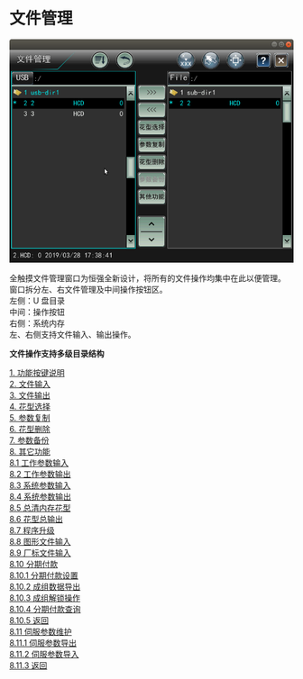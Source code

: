 # 文件管理

![](../.gitbook/assets/wen-jian-guan-li-zhu-jie-mian.png)

全触摸文件管理窗口为恒强全新设计，将所有的文件操作均集中在此以便管理。   
窗口拆分左、右文件管理及中间操作按钮区。  
左侧：U 盘目录   
中间：操作按钮   
右侧：系统内存   
左、右侧支持文件输入、输出操作。

**文件操作支持多级目录结构** 

[1. 功能按键说明](an-niu-shuo-ming.md)  
[2. 文件输入](wen-jian-shu-ru.md)  
[3. 文件输出](wen-jian-shu-chu.md)   
[4. 花型选择 ](hua-xing-xuan-ze.md)  
[5. 参数复制](can-shu-fu-zhi.md)  
[6. 花型删除 ](hua-xing-shan-chu.md)  
[7. 参数备份 ](can-shu-bei-fen.md)  
[8. 其它功能 ](qi-ta-gong-neng/)  
    [8.1 工作参数输入](qi-ta-gong-neng/gong-zuo-can-shu-shu-ru.md)   
    [8.2 工作参数输出 ](qi-ta-gong-neng/gong-zuo-can-shu-shu-chu.md)  
    [8.3 系统参数输入 ](qi-ta-gong-neng/xi-tong-can-shu-shu-ru.md)  
    [8.4 系统参数输出 ](qi-ta-gong-neng/xi-tong-can-shu-shu-chu.md)  
    [8.5 总清内存花型](qi-ta-gong-neng/zong-qing-nei-cun-hua-xing.md)   
    [8.6 花型总输出](qi-ta-gong-neng/hua-xing-zong-shu-chu.md)   
    [8.7 程序升级](qi-ta-gong-neng/cheng-xu-sheng-ji.md)   
    [8.8 图形文件输入](qi-ta-gong-neng/tu-xing-wen-jian-shu-ru.md)  
    [8.9 厂标文件输入](qi-ta-gong-neng/chang-biao-wen-jian-shu-ru.md)   
    [8.10 分期付款 ](qi-ta-gong-neng/fen-qi-fu-kuan/)  
        [8.10.1 分期付款设置](qi-ta-gong-neng/fen-qi-fu-kuan/fen-qi-fu-kuan-she-zhi.md)   
        [8.10.2 成组数据导出 ](qi-ta-gong-neng/fen-qi-fu-kuan/cheng-zu-shu-ju-dao-chu.md)  
       [ 8.10.3 成组解锁操作 ](qi-ta-gong-neng/fen-qi-fu-kuan/cheng-zu-jie-suo-cao-zuo.md)  
        [8.10.4 分期付款查询](qi-ta-gong-neng/fen-qi-fu-kuan/fen-qi-fu-kuan-cha-xun.md)   
        [8.10.5 返回 ](qi-ta-gong-neng/fen-qi-fu-kuan/fan-hui.md)  
    [8.11 伺服参数维护](qi-ta-gong-neng/si-fu-can-shu-wei-hu/)   
       [ 8.11.1 伺服参数导出](qi-ta-gong-neng/si-fu-can-shu-wei-hu/si-fu-can-shu-dao-chu.md)   
        [8.11.2 伺服参数导入](qi-ta-gong-neng/si-fu-can-shu-wei-hu/si-fu-can-shu-dao-ru.md)   
        [8.11.3 返回](qi-ta-gong-neng/si-fu-can-shu-wei-hu/fan-hui.md)

